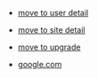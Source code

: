 
* <a href="suke-dachi://suke-dachi.jp/account/{account.id}">move to user detail</a> 

* <a href="suke-dachi://suke-dachi.jp/genba/{genba.id}">move to site detail</a> 

* <a href="suke-dachi://suke-dachi.jp/upgrade">move to upgrade</a> 

* <a href="https://google.com">google.com</a> 
